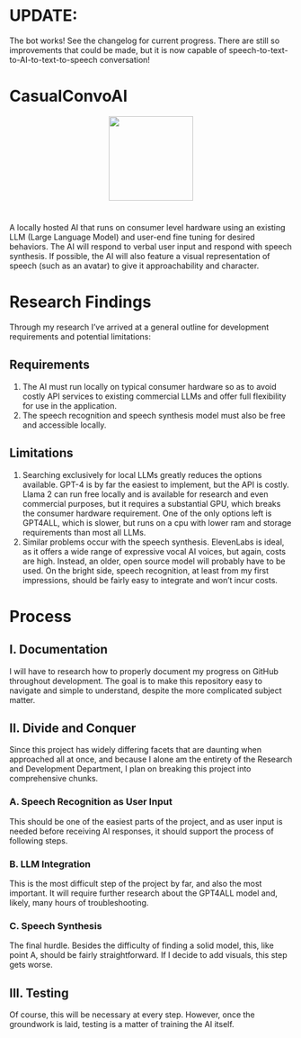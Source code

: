 # UPDATE: 
The bot works! See the changelog for current progress. There are still so improvements that could be made, but it is now capable of speech-to-text-to-AI-to-text-to-speech conversation!

# CasualConvoAI 
<p align="center"><img src="https://github.com/ACDrafahl/CasualConvoAI/assets/118315981/088930a2-9c1e-487d-8aeb-6d6d9d7fae87" width="150" ><br><h1 align="center"></h1>
</p>

A locally hosted AI that runs on consumer level hardware using an existing LLM (Large Language Model) and user-end fine tuning for desired behaviors. The AI will respond to verbal user input and respond with speech synthesis. If possible, the AI will also feature a visual representation of speech (such as an avatar) to give it approachability and character.

# Research Findings
Through my research I’ve arrived at a general outline for development requirements and potential limitations:
## Requirements
1. The AI must run locally on typical consumer hardware so as to avoid costly API services to existing commercial LLMs and offer full flexibility for use in the application.
2. The speech recognition and speech synthesis model must also be free and accessible locally.
## Limitations
1. Searching exclusively for local LLMs greatly reduces the options available. GPT-4 is by far the easiest to implement, but the API is costly. Llama 2 can run free locally and is available for research and even commercial purposes, but it requires a substantial GPU, which breaks the consumer hardware requirement. One of the only options left is GPT4ALL, which is slower, but runs on a cpu with lower ram and storage requirements than most all LLMs.
2. Similar problems occur with the speech synthesis. ElevenLabs is ideal, as it offers a wide range of expressive vocal AI voices, but again, costs are high. Instead, an older, open source model will probably have to be used. On the bright side, speech recognition, at least from my first impressions, should be fairly easy to integrate and won’t incur costs.

# Process
## I. Documentation
I will have to research how to properly document my progress on GitHub throughout development. The goal is to make this repository easy to navigate and simple to understand, despite the more complicated subject matter.
## II. Divide and Conquer
Since this project has widely differing facets that are daunting when approached all at once, and because I alone am the entirety of the Research and Development Department, I plan on breaking this project into comprehensive chunks. 
  ### A. Speech Recognition as User Input
  This should be one of the easiest parts of the project, and as user input is needed before receiving AI responses, it should support the process of following steps. 
  ### B. LLM Integration
  This is the most difficult step of the project by far, and also the most important. It will require further research about the GPT4ALL model and, likely, many hours of 
  troubleshooting.
  ### C. Speech Synthesis
  The final hurdle. Besides the difficulty of finding a solid model, this, like point A, should be fairly straightforward. If I decide to add visuals, this step gets worse.
## III. Testing
Of course, this will be necessary at every step. However, once the groundwork is laid, testing is a matter of training the AI itself.


